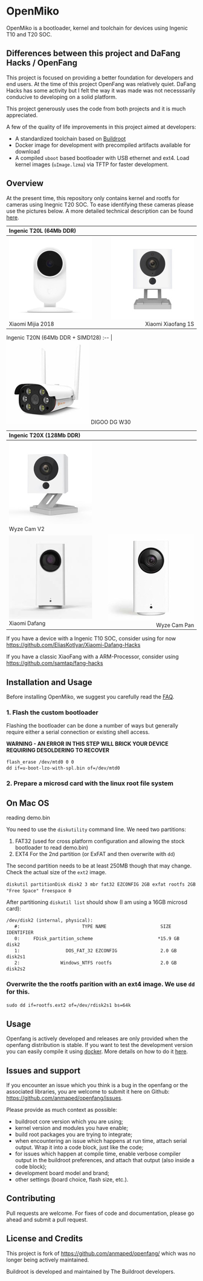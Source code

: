 # OpenMiko

OpenMiko is a bootloader, kernel and toolchain for devices using Ingenic T10 and T20 SOC.

## Differences between this project and DaFang Hacks / OpenFang

This project is focused on providing a better foundation for developers and end users.
At the time of this project OpenFang was relatively quiet. DaFang Hacks has some activity
but I felt the way it was made was not necesssarily conducive to developing on a solid platform.

This project generously uses the code from both projects and it is much appreciated.

A few of the quality of life improvements in this project aimed at developers:

- A standardized toolchain based on [Buildroot](https://buildroot.org/)
- Docker image for development with precompiled artifacts available for download
- A compiled `uboot` based bootloader with USB ethernet and ext4. Load kernel images (`uImage.lzma`)
via TFTP for faster development.



## Overview

At the present time, this repository only contains kernel and rootfs for cameras using Inegnic T20 SOC. To ease identifying these cameras please use the pictures below. A more detailed technical description can be found [here](doc/overview.md).

Ingenic T20L (64Mb DDR) | &nbsp;
:-- | --:
![Xiaomi Mijia](doc/SXJ02ZM/img/xiaomi_mijia_2018.jpg) Xiaomi Mijia 2018 | ![Xiaomi Xiaofang 1S](doc/xiaomi_xiaofang1s/img/xiaofang1s.jpg) Xiaomi Xiaofang 1S

Ingenic T20N (64Mb DDR + SIMD128)
:-- |
![DIGOO DG W30](doc/dg-w30/img/dg-w30.jpg) DIGOO DG W30

Ingenic T20X (128Mb DDR) | &nbsp;
:-- | --:
![Wyze Cam v2](doc/wyzecam_v2/img/wyzecam_v2.jpg) Wyze Cam V2 | 
![Xiaomi Dafang](doc/xiaomi_dafang/img/xiaomi_dafang.jpg) Xiaomi Dafang | ![Wyze Cam Pan](doc/WYZECP1/img/wyzecam_pan.jpg) Wyze Cam Pan

If you have a device with a Ingenic T10 SOC, consider using for now https://github.com/EliasKotlyar/Xiaomi-Dafang-Hacks

If you have a classic XiaoFang with a ARM-Processor, consider using https://github.com/samtap/fang-hacks

## Installation and Usage

Before installing OpenMiko, we suggest you carefully read the [FAQ](/doc/faq.md).

<!-- After that, continue to the [Installation](/doc/install.md) procedure. More details on [troubleshooting](doc/troubleshooting.md).
 -->

### 1. Flash the custom bootloader

Flashing the bootloader can be done a number of ways but generally require either a serial connection or existing shell access.


**WARNING - AN ERROR IN THIS STEP WILL BRICK YOUR DEVICE REQUIRING DESOLDERING TO RECOVER**


```
flash_erase /dev/mtd0 0 0
dd if=u-boot-lzo-with-spl.bin of=/dev/mtd0
```


### 2. Prepare a microsd card with the linux root file system


## On Mac OS


reading demo.bin

You need to use the `diskutility` command line. We need two partitions:

1. FAT32 (used for cross platform configuration and allowing the stock bootloader to read demo.bin)
2. EXT4 For the 2nd partition (or ExFAT and then overwrite with `dd`)

The second partition needs to be at least 250MB though that may change. Check the actual size of the `ext2` image.

`diskutil partitionDisk disk2 3 mbr fat32 EZCONFIG 2GB exfat rootfs 2GB "Free Space" freespace 0`


After partitioning `diskutil list` should show (I am using a 16GB microsd card):

```
/dev/disk2 (internal, physical):
   #:                       TYPE NAME                    SIZE       IDENTIFIER
   0:     FDisk_partition_scheme                        *15.9 GB    disk2
   1:                 DOS_FAT_32 EZCONFIG                2.0 GB     disk2s1
   2:               Windows_NTFS rootfs                  2.0 GB     disk2s2
```

### Overwrite the the rootfs parition with an ext4 image. We use `dd` for this.

`sudo dd if=rootfs.ext2 of=/dev/rdisk2s1 bs=64k`




## Usage

Openfang is actively developed and releases are only provided when the openfang distribution is stable. If you want to test the development version you can easily compile it using [docker](https://www.docker.com/). More details on how to do it [here](doc/docker.md).

## Issues and support

If you encounter an issue which you think is a bug in the openfang or the associated libraries, you are welcome to submit it here on Github: https://github.com/anmaped/openfang/issues.

Please provide as much context as possible:

- buildroot core version which you are using;
- kernel version and modules you have enable;
- build root packages you are trying to integrate;
- when encountering an issue which happens at run time, attach serial output. Wrap it into a code block, just like the code;
- for issues which happen at compile time, enable verbose compiler output in the buildroot preferences, and attach that output (also inside a code block);
- development board model and brand;
- other settings (board choice, flash size, etc.).


## Contributing

Pull requests are welcome. For fixes of code and documentation, please go ahead and submit a pull request.

## License and Credits

This project is fork of https://github.com/anmaped/openfang/ which was no longer being actively
maintained.

Buildroot is developed and maintained by The Buildroot developers.
